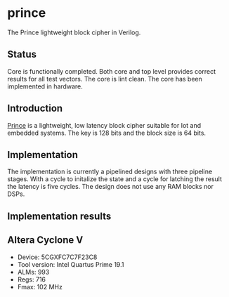# prince
The Prince lightweight block cipher in Verilog.

## Status
Core is functionally completed. Both core and top level provides correct
results for all test vectors. The core is lint clean. The core has been
implemented in hardware.


## Introduction
[Prince](https://eprint.iacr.org/2012/529.pdf) is a lightweight, low
latency block cipher suitable for Iot and embedded systems. The key is
128 bits and the block size is 64 bits.


## Implementation
The implementation is currently a pipelined designs with three pipeline
stages. With a cycle to initalize the state and a cycle for latching the
result the latency is five cycles. The design does not use any RAM
blocks nor DSPs.


## Implementation results
## Altera Cyclone V
* Device: 5CGXFC7C7F23C8
* Tool version: Intel Quartus Prime 19.1
* ALMs: 993
* Regs: 716
* Fmax: 102 MHz
